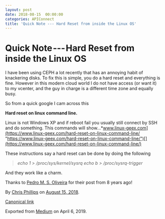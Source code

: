 ```yaml
---
layout: post
date: 2018-08-15  00:00:00
categories: APIConnect
title: 'Quick Note --- Hard Reset from inside the Linux OS'
---
```


# Quick Note --- Hard Reset from inside the Linux OS

I have been using CEPH a lot recently that has an annoying habit of
knackering disks. To fix this is simple, you do a hard reset and
everything is fine. However in this modern cloud world I do not have
access (or want it) to my vcenter, and the guy in charge is a different
time zone and equally busy.

So from a quick google I cam across this


**Hard reset on linux command line.**

Linux is not Windows XP and if reboot fail you usually still connect by
SSH and do something. This commands will
show...*www.linux-geex.com](https://www.linux-geex.com/hard-reset-on-linux-command-line/ "https://www.linux-geex.com/hard-reset-on-linux-command-line/")[](https://www.linux-geex.com/hard-reset-on-linux-command-line/)


These instructions say a hard reset can be done by doing the following

> *echo 1 \> /proc/sys/kernel/sysrq*
> *echo b \> /proc/sysrq-trigger*

And they work like a charm.

Thanks to [Pedro M. S.
Oliveira](https://www.linux-geex.com/author/x_pedro_x/ "Posts by Pedro M. S. Oliveira") for their post from 8 years ago!





By [Chris Phillips](https://medium.com/@cminion) on
[August 15, 2018](https://medium.com/p/38a39812848b).

[Canonical
link](https://medium.com/@cminion/quick-note-hard-reset-from-inside-the-linux-os-38a39812848b)

Exported from [Medium](https://medium.com) on April 6, 2019.

